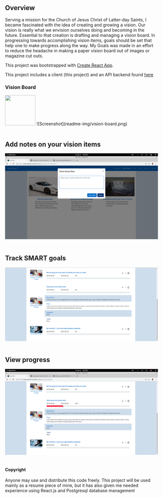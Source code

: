 ## Overview ##
  Serving a mission for the Church of Jesus Christ of Latter-day Saints, I became fascinated with the idea of creating and growing a vision. Our vision is really what we envision ourselves doing and becoming in the future. Essential to that creation is drafting and managing a vision board. In progressing towards accomplishing vision items, goals should be set that help one to make progress along the way. My Goals was made in an effort to reduce the headache in making a paper vision board out of images or magazine cut outs.

This project was bootstrapped with [Create React App](https://github.com/facebook/create-react-app).

This project includes a client (this project) and an API backend found <a href="https://github.com/trey-wallis/my-goals-api">here</a>

### Vision Board ###
<img src="https://github/trey-wallis/my-goals/readme-img/vision-board.png" width="100" height="100">
![Screenshot](readme-img/vision-board.png)
<br/><br/>

## Add notes on your vision items ##
![Screenshot](readme-img/vision-notes.png)
<br/><br/>

## Track SMART goals ##
![Screenshot](readme-img/goals.png)
<br/><br/>

## View progress ##
![Screenshot](readme-img/progress.png)
<br/><br/>

#### Copyright ####
Anyone may use and distribute this code freely. This project will be used mainly as a resume piece of mine, but it has also given me needed experience using React.js and Postgresql database management
